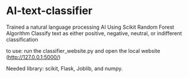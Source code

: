 # AI-text-classifier
Trained a natural language processing AI Using Scikit Random Forest Algorithm
Classify text as either positive, negative, neutral, or indifferent classification

to use: run the classifier_website.py and open the local website (http://127.0.0.1:5000/)

Needed library: scikit, Flask, Joblib, and numpy.
